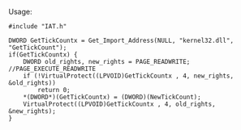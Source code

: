 Usage:

    #include "IAT.h"
    
    DWORD GetTickCountx = Get_Import_Address(NULL, "kernel32.dll", "GetTickCount");
    if(GetTickCountx) {
        DWORD old_rights, new_rights = PAGE_READWRITE; //PAGE_EXECUTE_READWRITE
        if (!VirtualProtect((LPVOID)GetTickCountx , 4, new_rights, &old_rights))
            return 0;
        *(DWORD*)(GetTickCountx) = (DWORD)(NewTickCount);
        VirtualProtect((LPVOID)GetTickCountx , 4, old_rights, &new_rights);
    }
